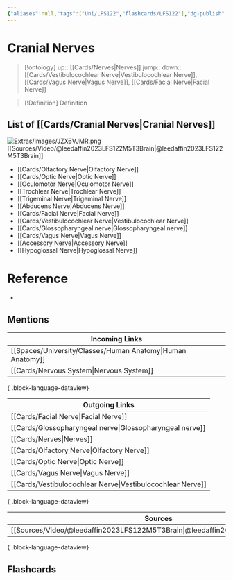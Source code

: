 ```yaml
---
{"aliases":null,"tags":["Uni/LFS122","flashcards/LFS122"],"dg-publish":true,"permalink":"/cards/cranial-nerves/","dgPassFrontmatter":true}
---
```


# Cranial Nerves

> [!ontology]
> up:: [[Cards/Nerves\|Nerves]]
> jump:: 
> down:: [[Cards/Vestibulocochlear Nerve\|Vestibulocochlear Nerve]], [[Cards/Vagus Nerve\|Vagus Nerve]], [[Cards/Facial Nerve\|Facial Nerve]]

> [!Definition] Definition

## List of [[Cards/Cranial Nerves\|Cranial Nerves]]

![Extras/Images/JZX6VJMR.png](/img/user/Extras/Images/JZX6VJMR.png)
[[Sources/Video/@leedaffin2023LFS122M5T3Brain\|@leedaffin2023LFS122M5T3Brain]]

- [[Cards/Olfactory Nerve\|Olfactory Nerve]]
- [[Cards/Optic Nerve\|Optic Nerve]]
- [[Oculomotor Nerve\|Oculomotor Nerve]]
- [[Trochlear Nerve\|Trochlear Nerve]]
- [[Trigeminal Nerve\|Trigeminal Nerve]]
- [[Abducens Nerve\|Abducens Nerve]]
- [[Cards/Facial Nerve\|Facial Nerve]]
- [[Cards/Vestibulocochlear Nerve\|Vestibulocochlear Nerve]]
- [[Cards/Glossopharyngeal nerve\|Glossopharyngeal nerve]]
- [[Cards/Vagus Nerve\|Vagus Nerve]]
- [[Accessory Nerve\|Accessory Nerve]]
- [[Hypoglossal Nerve\|Hypoglossal Nerve]]

# Reference

- 

## Mentions

| Incoming Links                                                |
| ------------------------------------------------------------- |
| [[Spaces/University/Classes/Human Anatomy\|Human Anatomy]] |
| [[Cards/Nervous System\|Nervous System]]                   |

{ .block-language-dataview}

| Outgoing Links                                                |
| ------------------------------------------------------------- |
| [[Cards/Facial Nerve\|Facial Nerve]]                       |
| [[Cards/Glossopharyngeal nerve\|Glossopharyngeal nerve]]   |
| [[Cards/Nerves\|Nerves]]                                   |
| [[Cards/Olfactory Nerve\|Olfactory Nerve]]                 |
| [[Cards/Optic Nerve\|Optic Nerve]]                         |
| [[Cards/Vagus Nerve\|Vagus Nerve]]                         |
| [[Cards/Vestibulocochlear Nerve\|Vestibulocochlear Nerve]] |

{ .block-language-dataview}

| Sources                                                                           |
| --------------------------------------------------------------------------------- |
| [[Sources/Video/@leedaffin2023LFS122M5T3Brain\|@leedaffin2023LFS122M5T3Brain]] |

{ .block-language-dataview}

## Flashcards